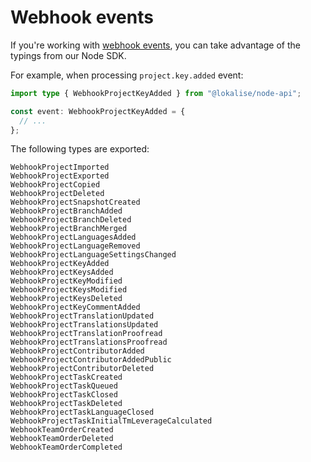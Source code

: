 # Webhook events

If you're working with [webhook events](https://developers.lokalise.com/docs/webhook-events), you can take advantage of the typings from our Node SDK.

For example, when processing `project.key.added` event:

```ts
import type { WebhookProjectKeyAdded } from "@lokalise/node-api";

const event: WebhookProjectKeyAdded = {
  // ...
};
```

The following types are exported:

```
WebhookProjectImported
WebhookProjectExported
WebhookProjectCopied
WebhookProjectDeleted
WebhookProjectSnapshotCreated
WebhookProjectBranchAdded
WebhookProjectBranchDeleted
WebhookProjectBranchMerged
WebhookProjectLanguagesAdded
WebhookProjectLanguageRemoved
WebhookProjectLanguageSettingsChanged
WebhookProjectKeyAdded
WebhookProjectKeysAdded
WebhookProjectKeyModified
WebhookProjectKeysModified
WebhookProjectKeysDeleted
WebhookProjectKeyCommentAdded
WebhookProjectTranslationUpdated
WebhookProjectTranslationsUpdated
WebhookProjectTranslationProofread
WebhookProjectTranslationsProofread
WebhookProjectContributorAdded
WebhookProjectContributorAddedPublic
WebhookProjectContributorDeleted
WebhookProjectTaskCreated
WebhookProjectTaskQueued
WebhookProjectTaskClosed
WebhookProjectTaskDeleted
WebhookProjectTaskLanguageClosed
WebhookProjectTaskInitialTmLeverageCalculated
WebhookTeamOrderCreated
WebhookTeamOrderDeleted
WebhookTeamOrderCompleted
```